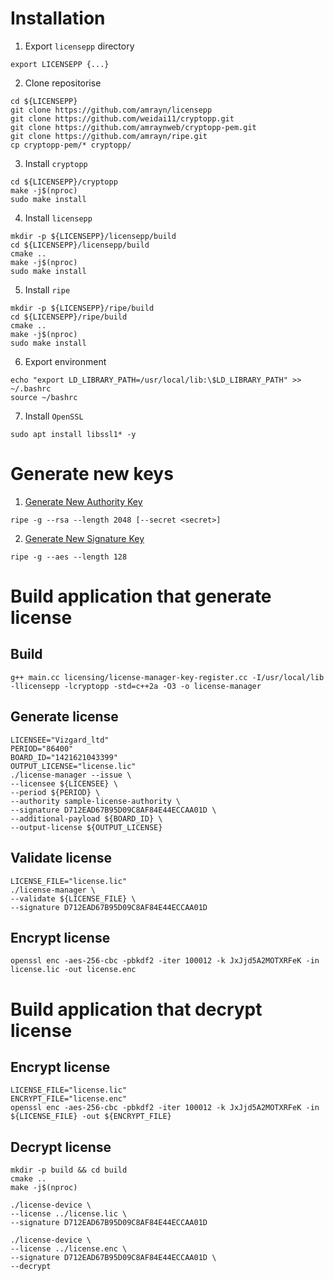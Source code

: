 # Installation

1. Export `licensepp` directory

```
export LICENSEPP {...}
```

2. Clone repositorise
```
cd ${LICENSEPP}
git clone https://github.com/amrayn/licensepp
git clone https://github.com/weidai11/cryptopp.git
git clone https://github.com/amraynweb/cryptopp-pem.git
git clone https://github.com/amrayn/ripe.git
cp cryptopp-pem/* cryptopp/
```

3. Install `cryptopp`

```
cd ${LICENSEPP}/cryptopp
make -j$(nproc)
sudo make install
```

4. Install `licensepp`

```
mkdir -p ${LICENSEPP}/licensepp/build
cd ${LICENSEPP}/licensepp/build
cmake ..
make -j$(nproc)
sudo make install
```

5. Install `ripe`

```
mkdir -p ${LICENSEPP}/ripe/build
cd ${LICENSEPP}/ripe/build
cmake ..
make -j$(nproc)
sudo make install
```

6. Export environment

```
echo "export LD_LIBRARY_PATH=/usr/local/lib:\$LD_LIBRARY_PATH" >> ~/.bashrc
source ~/bashrc
```

7. Install `OpenSSL`

```
sudo apt install libssl1* -y
```

# Generate new keys

1. [Generate New Authority Key](https://github.com/amrayn/licensepp#generate-new-authority-key)

```
ripe -g --rsa --length 2048 [--secret <secret>]
```

2. [Generate New Signature Key](https://github.com/amrayn/licensepp#generate-new-signature-key)

```
ripe -g --aes --length 128
```

# Build application that generate license

## Build

```
g++ main.cc licensing/license-manager-key-register.cc -I/usr/local/lib -llicensepp -lcryptopp -std=c++2a -O3 -o license-manager
```

## Generate license

```
LICENSEE="Vizgard_ltd"
PERIOD="86400"
BOARD_ID="1421621043399"
OUTPUT_LICENSE="license.lic"
./license-manager --issue \
--licensee ${LICENSEE} \
--period ${PERIOD} \
--authority sample-license-authority \
--signature D712EAD67B95D09C8AF84E44ECCAA01D \
--additional-payload ${BOARD_ID} \
--output-license ${OUTPUT_LICENSE}
```

## Validate license

```
LICENSE_FILE="license.lic"
./license-manager \
--validate ${LICENSE_FILE} \
--signature D712EAD67B95D09C8AF84E44ECCAA01D
```

## Encrypt license

```
openssl enc -aes-256-cbc -pbkdf2 -iter 100012 -k JxJjd5A2MOTXRFeK -in license.lic -out license.enc
```

# Build application that decrypt license

## Encrypt license

```
LICENSE_FILE="license.lic"
ENCRYPT_FILE="license.enc"
openssl enc -aes-256-cbc -pbkdf2 -iter 100012 -k JxJjd5A2MOTXRFeK -in ${LICENSE_FILE} -out ${ENCRYPT_FILE}
```

## Decrypt license

```
mkdir -p build && cd build
cmake ..
make -j$(nproc)
```

```
./license-device \
--license ../license.lic \
--signature D712EAD67B95D09C8AF84E44ECCAA01D
```

```
./license-device \
--license ../license.enc \
--signature D712EAD67B95D09C8AF84E44ECCAA01D \
--decrypt
```

